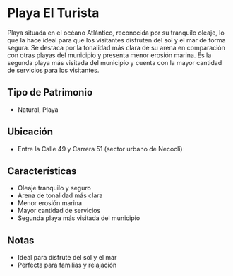 # Playa El Turista

Playa situada en el océano Atlántico, reconocida por su tranquilo oleaje, lo que la hace ideal para que los visitantes disfruten del sol y el mar de forma segura. Se destaca por la tonalidad más clara de su arena en comparación con otras playas del municipio y presenta menor erosión marina. Es la segunda playa más visitada del municipio y cuenta con la mayor cantidad de servicios para los visitantes.

## Tipo de Patrimonio
- Natural, Playa

## Ubicación
- Entre la Calle 49 y Carrera 51 (sector urbano de Necoclí)

## Características
- Oleaje tranquilo y seguro
- Arena de tonalidad más clara
- Menor erosión marina
- Mayor cantidad de servicios
- Segunda playa más visitada del municipio

## Notas
- Ideal para disfrute del sol y el mar
- Perfecta para familias y relajación 